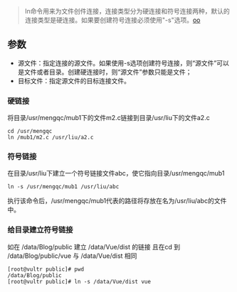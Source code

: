 > ln命令用来为文件创件连接，连接类型分为硬连接和符号连接两种，默认的连接类型是硬连接。如果要创建符号连接必须使用"-s"选项。[oo](https://man.linuxde.net/ln)

## 参数
- 源文件：指定连接的源文件。如果使用-s选项创建符号连接，则“源文件”可以是文件或者目录。创建硬连接时，则“源文件”参数只能是文件；
- 目标文件：指定源文件的目标连接文件。

### 硬链接
将目录/usr/mengqc/mub1下的文件m2.c链接到目录/usr/liu下的文件a2.c
```shell
cd /usr/mengqc
ln /mub1/m2.c /usr/liu/a2.c
```

### 符号链接
在目录/usr/liu下建立一个符号链接文件abc，使它指向目录/usr/mengqc/mub1
```
ln -s /usr/mengqc/mub1 /usr/liu/abc
```
执行该命令后，/usr/mengqc/mub1代表的路径将存放在名为/usr/liu/abc的文件中。

### 给目录建立符号链接
如在 /data/Blog/public 建立 /data/Vue/dist 的链接 且在cd 到 /data/Blog/public/vue 与 /data/Vue/dist 相同
```
[root@vultr public]# pwd
/data/Blog/public
[root@vultr public]# ln -s /data/Vue/dist vue
```